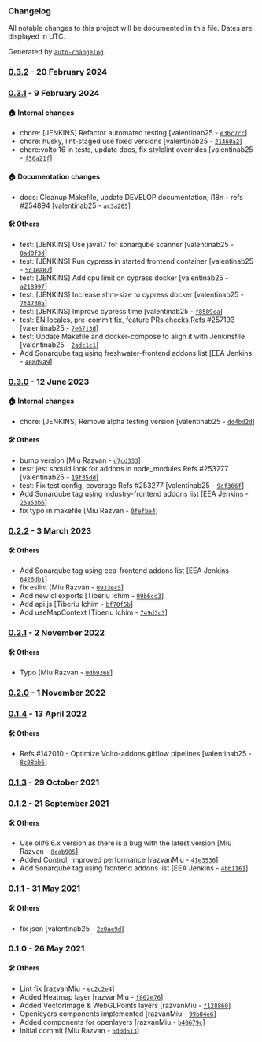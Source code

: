 ### Changelog

All notable changes to this project will be documented in this file. Dates are displayed in UTC.

Generated by [`auto-changelog`](https://github.com/CookPete/auto-changelog).

### [0.3.2](https://github.com/eea/volto-openlayers-map/compare/0.3.1...0.3.2) - 20 February 2024

### [0.3.1](https://github.com/eea/volto-openlayers-map/compare/0.3.0...0.3.1) - 9 February 2024

#### :house: Internal changes

- chore: [JENKINS] Refactor automated testing [valentinab25 - [`e36c7cc`](https://github.com/eea/volto-openlayers-map/commit/e36c7ccfc2e9bf34c52161381fe9d347bbdbe5e8)]
- chore: husky, lint-staged use fixed versions [valentinab25 - [`21460a2`](https://github.com/eea/volto-openlayers-map/commit/21460a20ad724f4ad9401babc9a629aa66a375e9)]
- chore:volto 16 in tests, update docs, fix stylelint overrides [valentinab25 - [`f50a21f`](https://github.com/eea/volto-openlayers-map/commit/f50a21f7f4648af897d3731e39aa7032fb06777d)]

#### :house: Documentation changes

- docs: Cleanup Makefile, update DEVELOP documentation, i18n - refs #254894 [valentinab25 - [`ac3a265`](https://github.com/eea/volto-openlayers-map/commit/ac3a26572e68cf1c5d8545bed57ec1675ec26828)]

#### :hammer_and_wrench: Others

- test: [JENKINS] Use java17 for sonarqube scanner [valentinab25 - [`8ad0f3d`](https://github.com/eea/volto-openlayers-map/commit/8ad0f3d8cbb514f4800d96e231f2c06dd902634e)]
- test: [JENKINS] Run cypress in started frontend container [valentinab25 - [`5c1ea87`](https://github.com/eea/volto-openlayers-map/commit/5c1ea878bdfc5d2257b7dac6fe87826610067b2f)]
- test: [JENKINS] Add cpu limit on cypress docker [valentinab25 - [`a218997`](https://github.com/eea/volto-openlayers-map/commit/a21899700f83ff86cbbcfa2d9cc0c2b84f8b1581)]
- test: [JENKINS] Increase shm-size to cypress docker [valentinab25 - [`7f4730a`](https://github.com/eea/volto-openlayers-map/commit/7f4730a78bb1aa1ce539b62713ba35b54c0b2fda)]
- test: [JENKINS] Improve cypress time [valentinab25 - [`f8589ca`](https://github.com/eea/volto-openlayers-map/commit/f8589cae067750efea29462fa16c81598196ebff)]
- test: EN locales, pre-commit fix, feature PRs checks Refs #257193 [valentinab25 - [`7e6713d`](https://github.com/eea/volto-openlayers-map/commit/7e6713d375a70404a4ca019581429a030fea1c3a)]
- test: Update Makefile and docker-compose to align it with Jenkinsfile [valentinab25 - [`2adc1c1`](https://github.com/eea/volto-openlayers-map/commit/2adc1c12eb85c9499b47e8e0a5d9bdbda2772f74)]
- Add Sonarqube tag using freshwater-frontend addons list [EEA Jenkins - [`4e8d9a9`](https://github.com/eea/volto-openlayers-map/commit/4e8d9a9c39d5a8af1776c815c50a0da395b1e1c8)]
### [0.3.0](https://github.com/eea/volto-openlayers-map/compare/0.2.2...0.3.0) - 12 June 2023

#### :house: Internal changes

- chore: [JENKINS] Remove alpha testing version [valentinab25 - [`dd4bd2d`](https://github.com/eea/volto-openlayers-map/commit/dd4bd2d6c62ac799fc0fd1ae93073cd0d123f668)]

#### :hammer_and_wrench: Others

- bump version [Miu Razvan - [`d7cd333`](https://github.com/eea/volto-openlayers-map/commit/d7cd3336c99c66680a29a14aa77cb25d638ddc96)]
- test: jest should look for addons in node_modules Refs #253277 [valentinab25 - [`19f35dd`](https://github.com/eea/volto-openlayers-map/commit/19f35ddf514b6fb2f6b5f66d2f46ebcbe4fa72b9)]
- test: Fix test config, coverage Refs #253277 [valentinab25 - [`9df366f`](https://github.com/eea/volto-openlayers-map/commit/9df366fed08a838637303a94dfaa5f7e3b29ad06)]
- Add Sonarqube tag using industry-frontend addons list [EEA Jenkins - [`25a53b6`](https://github.com/eea/volto-openlayers-map/commit/25a53b6e363ac4a5470c35e1701dce1cdd305f6c)]
- fix typo in makefile [Miu Razvan - [`0fefbe4`](https://github.com/eea/volto-openlayers-map/commit/0fefbe4235811b92c1971c43f83fef71a842509a)]
### [0.2.2](https://github.com/eea/volto-openlayers-map/compare/0.2.1...0.2.2) - 3 March 2023

#### :hammer_and_wrench: Others

- Add Sonarqube tag using cca-frontend addons list [EEA Jenkins - [`6426db1`](https://github.com/eea/volto-openlayers-map/commit/6426db1530467960079f9c4b7b8ce0c9cb2e5efa)]
- fix eslint [Miu Razvan - [`0933ec5`](https://github.com/eea/volto-openlayers-map/commit/0933ec5e60ec856d802e836cab931a08cfe53618)]
- Add new ol exports [Tiberiu Ichim - [`99b6cd3`](https://github.com/eea/volto-openlayers-map/commit/99b6cd370ea3618cd9d68751c56c16459c90f42f)]
- Add api.js [Tiberiu Ichim - [`bf70f5b`](https://github.com/eea/volto-openlayers-map/commit/bf70f5b325207706bb470fc5e29fa532c0d361a8)]
- Add useMapContext [Tiberiu Ichim - [`749d3c3`](https://github.com/eea/volto-openlayers-map/commit/749d3c3a90ca196386346a0fe8bcc27cab77f262)]
### [0.2.1](https://github.com/eea/volto-openlayers-map/compare/0.2.0...0.2.1) - 2 November 2022

#### :hammer_and_wrench: Others

- Typo [Miu Razvan - [`0db9368`](https://github.com/eea/volto-openlayers-map/commit/0db936866f3af5e7dff4b771ab695876585582f4)]
### [0.2.0](https://github.com/eea/volto-openlayers-map/compare/0.1.4...0.2.0) - 1 November 2022

### [0.1.4](https://github.com/eea/volto-openlayers-map/compare/0.1.3...0.1.4) - 13 April 2022

#### :hammer_and_wrench: Others

- Refs #142010 - Optimize Volto-addons gitflow pipelines [valentinab25 - [`8c08bb6`](https://github.com/eea/volto-openlayers-map/commit/8c08bb699f8ecafe631b6dd14899f008edb166d3)]
### [0.1.3](https://github.com/eea/volto-openlayers-map/compare/0.1.2...0.1.3) - 29 October 2021

### [0.1.2](https://github.com/eea/volto-openlayers-map/compare/0.1.1...0.1.2) - 21 September 2021

#### :hammer_and_wrench: Others

- Use ol#6.6.x version as there is a bug with the latest version [Miu Razvan - [`8eab985`](https://github.com/eea/volto-openlayers-map/commit/8eab98575f93abf1f6e0e49855fd5737e0ca3b36)]
- Added Control; Improved performance [razvanMiu - [`41e3536`](https://github.com/eea/volto-openlayers-map/commit/41e35369aa97e55f17f8b60d23317671a85ca7dc)]
- Add Sonarqube tag using frontend addons list [EEA Jenkins - [`4bb1161`](https://github.com/eea/volto-openlayers-map/commit/4bb11615774d80b22f00a981380dbe02c1cf1c79)]
### [0.1.1](https://github.com/eea/volto-openlayers-map/compare/0.1.0...0.1.1) - 31 May 2021

#### :hammer_and_wrench: Others

- fix json [valentinab25 - [`2e0ae9d`](https://github.com/eea/volto-openlayers-map/commit/2e0ae9dc87d97d0cb5904dd8f8c51e153f0e29a2)]
### 0.1.0 - 26 May 2021

#### :hammer_and_wrench: Others

- Lint fix [razvanMiu - [`ec2c2e4`](https://github.com/eea/volto-openlayers-map/commit/ec2c2e43a46c158bb813ade32834bf328b444895)]
- Added Heatmap layer [razvanMiu - [`f802e76`](https://github.com/eea/volto-openlayers-map/commit/f802e76e81c353da9f4e2b7058e40a0fff9f1fe5)]
- Added VectorImage & WebGLPoints layers [razvanMiu - [`f128860`](https://github.com/eea/volto-openlayers-map/commit/f128860ec396f2ad7f6e7791a0054ad9a0f6e6df)]
- Openleyers components implemented [razvanMiu - [`99b84e6`](https://github.com/eea/volto-openlayers-map/commit/99b84e695e860e44ff6f728e37ca8493b9b06b0c)]
- Added components for openlayers [razvanMiu - [`b40679c`](https://github.com/eea/volto-openlayers-map/commit/b40679c21483151c1e588c0dfd1fa9ad5fdfc733)]
- Initial commit [Miu Razvan - [`6d0d613`](https://github.com/eea/volto-openlayers-map/commit/6d0d613377abb206619a5506e1a7fb04e56b9e4b)]
